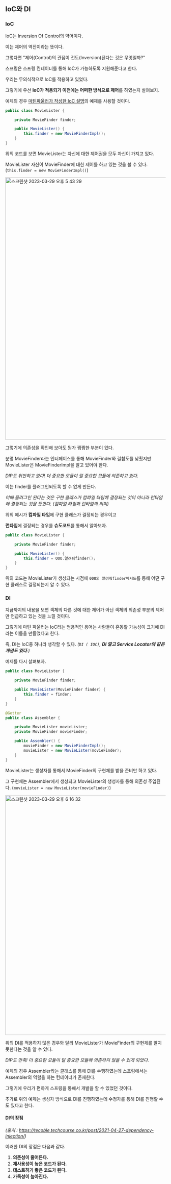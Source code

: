 ## IoC와 DI

### IoC

IoC는 Inversion Of Control의 약어이다.

이는 제어의 역전이라는 뜻이다.

그렇다면 "제어(Control)의 관점이 전도(Inversion)된다는 것은 무엇일까?"



스프링은 스프링 컨테이너를 통해 IoC가 가능하도록 지원해준다고 한다.

우리는 무의식적으로 IoC를 적용하고 있었다.



그렇기에 우선 **IoC가 적용되기 이전에는 어떠한 방식으로 제어**를 하였는지 살펴보자.

예제의 경우 [마틴파울러가 작성한 IoC 설명](https://www.martinfowler.com/articles/injection.html)의 예제를 사용할 것이다.

```java
public class MovieLister {

    private MovieFinder finder;

    public MovieLister() {
        this.finder = new MovieFinderImpl(); 
    }
}
```

위의 코드를 보면 MovieLister는 자신에 대한 제어권을 모두 자신이 가지고 있다.

MovieLister 자신이 MovieFinder에 대한 제어를 하고 있는 것을 볼 수 있다. (`this.finder = new MovieFinderImpl()`)



<img width="823" alt="스크린샷 2023-03-29 오후 5 43 29" src="https://user-images.githubusercontent.com/102807742/228478179-2029ff6a-711a-43c0-8530-bcdbb2b4573d.png">

그렇기에 의존성을 확인해 보아도 뭔가 찜찜한 부분이 있다.

분명 MovieFinder라는 인터페이스를 통해 MovieFinder와 결합도를 낮췄지만 MovieLister은 MovieFinderImpl을 알고 있어야 한다.

*DIP도 위반하고 있다! 더 중요한 모듈이 덜 중요한 모듈에 의존하고 있다.*



이는 finder를 플러그인되도록 할 수 없게 만든다.

*이때 플러그인 된다는 것은 구현 클래스가 컴파일 타임에 결정되는 것이 아니라 런타임에 결정되는 것을 뜻한다. ([컴파일 타임과 런타임의 의미](https://spaghetti-code.tistory.com/35))*



위의 예시가 **컴파일 타임**에 구현 클래스가 결정되는 경우이고

**런타임**에 결정되는 경우를 **슈도코드**를 통해서 알아보자.

```java
public class MovieLister {

    private MovieFinder finder;

    public MovieLister() {
        this.finder = OOO.알려줘finder();
    }
}
```

위의 코드는 MovieLister가 생성되는 시점에 `000의 알려줘finder메서드`를 통해 어떤 구현 클래스로 결정되는지 알 수 있다.



### DI

지금까지의 내용을 보면 객체의 다른 것에 대한 제어가 아닌 객체의 의존성 부분의 제어만 언급하고 있는 것을 느낄 것이다.

그렇기에 마틴 파울러는 IoC라는 범용적인 용어는 사람들이 혼동할 가능성이 크기에 DI라는 이름을 만들었다고 한다.

즉, DI는 IoC중 하나라 생각할 수 있다. *(`DI ( IOC)`, **DI 말고 Service Locator와 같은 개념도 있다**.)*



예제를 다시 살펴보자.

```java
public class MovieLister {

    private MovieFinder finder;

    public MovieLister(MovieFinder finder) {
        this.finder = finder;
    }
}

@Getter
public class Assembler {

    private MovieLister movieLister;
    private MovieFinder movieFinder;

    public Assembler() {
        movieFinder = new MovieFinderImpl();
        movieLister = new MovieLister(movieFinder);
    }
}
```

MovieLister는 생성자를 통해서 MovieFinder의 구현체를 받을 준비만 하고 있다.

그 구현체는 Assembler에서 생성되고 MovieLister의 생성자를 통해 의존성 주입된다. (`movieLister = new MovieLister(movieFinder)`)

<img width="752" alt="스크린샷 2023-03-29 오후 6 16 32" src="https://user-images.githubusercontent.com/102807742/228487241-e598e1aa-9b88-4d48-a552-e59bc6560c9c.png">

위의 DI를 적용하지 않은 경우와 달리 MovieLister가 MovieFinder의 구현체를 알지 못한다는 것을 알 수 있다.

*DIP도 만족! 더 중요한 모듈이 덜 중요한 모듈에 의존하지 않을 수 있게 되었다.*



예제의 경우 Assembler라는 클래스를 통해 DI를 수행하였는데 스프링에서는 Assembler의 역할을 하는 컨테이너가 존재한다.

그렇기에 우리가 편하게 스프링을 통해서 개발을 할 수 있었던 것이다.



추가로 위의 예제는 생성자 방식으로 DI를 진행하였는데 수정자를 통해 DI를 진행할 수도 있다고 한다.



#### DI의 장점

*(출처 :  https://tecoble.techcourse.co.kr/post/2021-04-27-dependency-injection/)*

이러한 DI의 장점은 다음과 같다.

1. **의존성이 줄어든다.**
1. **재사용성이 높은 코드가 된다.**
1. **테스트하기 좋은 코드가 된다.** 
1. **가독성이 높아진다.**